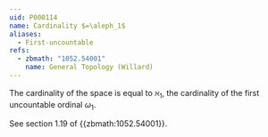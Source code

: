 ```yaml
---
uid: P000114
name: Cardinality $=\aleph_1$
aliases:
  - First-uncountable
refs:
  - zbmath: "1052.54001"
    name: General Topology (Willard)
---
```


The cardinality of the space is equal to $\aleph_1$, the cardinality of the first uncountable ordinal $\omega_1$.

See section 1.19 of {{zbmath:1052.54001}}.
